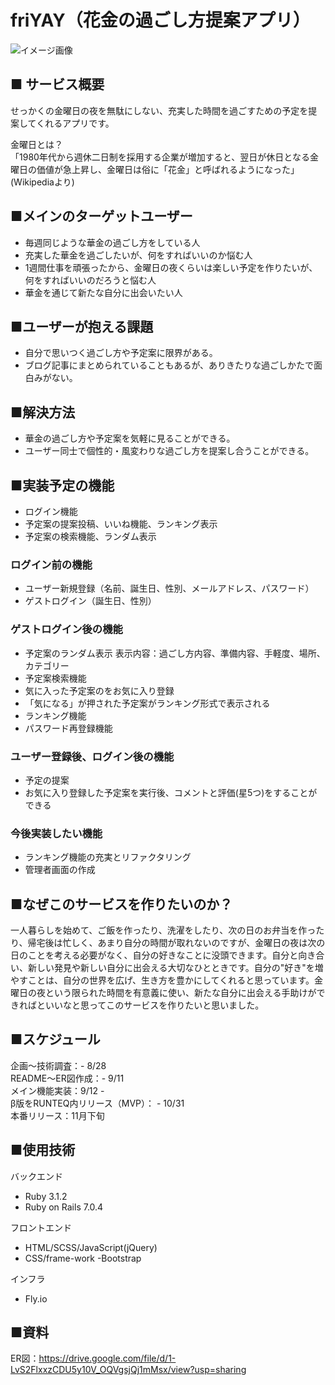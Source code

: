 # friYAY（花金の過ごし方提案アプリ）

![イメージ画像](https://user-images.githubusercontent.com/95573057/203005059-b6a69a59-253d-477b-ba4b-efbbc06fecf6.png) 

## ■ サービス概要
せっかくの金曜日の夜を無駄にしない、充実した時間を過ごすための予定を提案してくれるアプリです。  

金曜日とは？  
「1980年代から週休二日制を採用する企業が増加すると、翌日が休日となる金曜日の価値が急上昇し、金曜日は俗に「花金」と呼ばれるようになった」(Wikipediaより)  

## ■メインのターゲットユーザー
- 毎週同じような華金の過ごし方をしている人
- 充実した華金を過ごしたいが、何をすればいいのか悩む人
- 1週間仕事を頑張ったから、金曜日の夜くらいは楽しい予定を作りたいが、何をすればいいのだろうと悩む人
- 華金を通じて新たな自分に出会いたい人  

## ■ユーザーが抱える課題
- 自分で思いつく過ごし方や予定案に限界がある。
- ブログ記事にまとめられていることもあるが、ありきたりな過ごしかたで面白みがない。  

## ■解決方法
- 華金の過ごし方や予定案を気軽に見ることができる。
- ユーザー同士で個性的・風変わりな過ごし方を提案し合うことができる。  

## ■実装予定の機能
- ログイン機能
- 予定案の提案投稿、いいね機能、ランキング表示
- 予定案の検索機能、ランダム表示  

### ログイン前の機能
- ユーザー新規登録（名前、誕生日、性別、メールアドレス、パスワード）
- ゲストログイン（誕生日、性別）  

### ゲストログイン後の機能
- 予定案のランダム表示
  表示内容：過ごし方内容、準備内容、手軽度、場所、カテゴリー
- 予定案検索機能
- 気に入った予定案のをお気に入り登録
- 「気になる」が押された予定案がランキング形式で表示される
- ランキング機能
- パスワード再登録機能  

### ユーザー登録後、ログイン後の機能
- 予定の提案
- お気に入り登録した予定案を実行後、コメントと評価(星5つ)をすることができる  

### 今後実装したい機能
- ランキング機能の充実とリファクタリング
- 管理者画面の作成  

## ■なぜこのサービスを作りたいのか？
一人暮らしを始めて、ご飯を作ったり、洗濯をしたり、次の日のお弁当を作ったり、帰宅後は忙しく、あまり自分の時間が取れないのですが、金曜日の夜は次の日のことを考える必要がなく、自分の好きなことに没頭できます。自分と向き合い、新しい発見や新しい自分に出会える大切なひとときです。自分の"好き"を増やすことは、自分の世界を広げ、生き方を豊かにしてくれると思っています。金曜日の夜という限られた時間を有意義に使い、新たな自分に出会える手助けができればといいなと思ってこのサービスを作りたいと思いました。

## ■スケジュール
企画〜技術調査：- 8/28  
README〜ER図作成：- 9/11  
メイン機能実装：9/12 -  
β版をRUNTEQ内リリース（MVP）： - 10/31  
本番リリース：11月下旬  

## ■使用技術
バックエンド
- Ruby 3.1.2
- Ruby on Rails 7.0.4

フロントエンド
- HTML/SCSS/JavaScript(jQuery)
- CSS/frame-work
  -Bootstrap

インフラ
- Fly.io

## ■資料
ER図：https://drive.google.com/file/d/1-LvS2FlxxzCDU5y10V_OQVgsjQj1mMsx/view?usp=sharing
